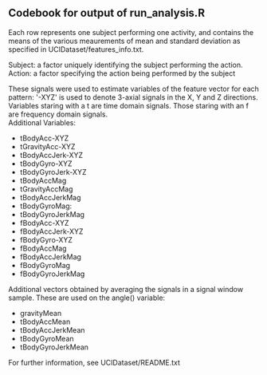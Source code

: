 Codebook for output of run_analysis.R
---------
Each row represents one subject performing one activity, and contains the means of the various meaurements of mean and
standard deviation
as specified in UCIDataset/features_info.txt.

Subject: a factor uniquely identifying the subject performing the action.  
Action: a factor specifying the action being performed by the subject  


These signals were used to estimate variables of the feature vector for each pattern:
'-XYZ' is used to denote 3-axial signals in the X, Y and Z directions. Variables staring with a t are time domain signals. Those staring with an f are frequency domain signals.  
Additional Variables:
* tBodyAcc-XYZ
* tGravityAcc-XYZ
* tBodyAccJerk-XYZ
* tBodyGyro-XYZ
* tBodyGyroJerk-XYZ
* tBodyAccMag
* tGravityAccMag
* tBodyAccJerkMag
* tBodyGyroMag:
* tBodyGyroJerkMag
* fBodyAcc-XYZ
* fBodyAccJerk-XYZ
* fBodyGyro-XYZ
* fBodyAccMag
* fBodyAccJerkMag
* fBodyGyroMag
* fBodyGyroJerkMag

Additional vectors obtained by averaging the signals in a signal window sample. These are used on the angle() variable:

* gravityMean
* tBodyAccMean
* tBodyAccJerkMean
* tBodyGyroMean
* tBodyGyroJerkMean

For further information, see UCIDataset/README.txt
